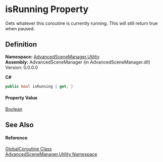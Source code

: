 # isRunning Property


Gets whatever this coroutine is currently running. This will still return true when paused.



## Definition
**Namespace:** <a href="N_AdvancedSceneManager_Utility">AdvancedSceneManager.Utility</a>  
**Assembly:** AdvancedSceneManager (in AdvancedSceneManager.dll) Version: 0.0.0.0

**C#**
``` C#
public bool isRunning { get; }
```



#### Property Value
<a href="https://learn.microsoft.com/dotnet/api/system.boolean" target="_blank" rel="noopener noreferrer">Boolean</a>

## See Also


#### Reference
<a href="T_AdvancedSceneManager_Utility_GlobalCoroutine">GlobalCoroutine Class</a>  
<a href="N_AdvancedSceneManager_Utility">AdvancedSceneManager.Utility Namespace</a>  
